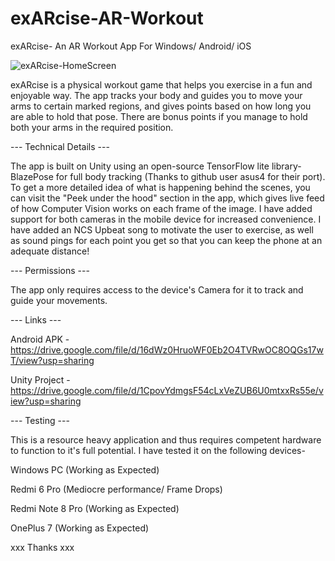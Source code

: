 # exARcise-AR-Workout
exARcise- An AR Workout App For Windows/ Android/ iOS

![exARcise-HomeScreen](https://user-images.githubusercontent.com/58371368/120102370-3ed77800-c168-11eb-9317-3463f3451fa2.jpg)


exARcise is a physical workout game that helps you exercise in a fun and enjoyable way. The app tracks your body and guides you to move your arms to certain marked regions, and gives points based on how long you are able to hold that pose. There are bonus points if you manage to hold both your arms in the required position.

--- Technical Details ---

The app is built on Unity using an open-source TensorFlow lite library- BlazePose for full body tracking (Thanks to github user asus4 for their port). To get a more detailed idea of what is happening behind the scenes, you can visit the "Peek under the hood" section in the app, which gives live feed of how Computer Vision works on each frame of the image. I have added support for both cameras in the mobile device for increased convenience.
I have added an NCS Upbeat song to motivate the user to exercise, as well as sound pings for each point you get so that you can keep the phone at an adequate distance!

--- Permissions ---

The app only requires access to the device's Camera for it to track and guide your movements.

--- Links ---

Android APK - https://drive.google.com/file/d/16dWz0HruoWF0Eb2O4TVRwOC8OQGs17wT/view?usp=sharing

Unity Project - https://drive.google.com/file/d/1CpovYdmgsF54cLxVeZUB6U0mtxxRs55e/view?usp=sharing

--- Testing ---

This is a resource heavy application and thus requires competent hardware to function to it's full potential. I have tested it on the following devices-

Windows PC (Working as Expected)

Redmi 6 Pro (Mediocre performance/ Frame Drops)

Redmi Note 8 Pro (Working as Expected)

OnePlus 7 (Working as Expected)

xxx Thanks xxx
